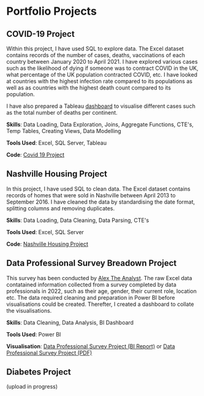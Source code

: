 # Portfolio Projects 

## COVID-19 Project
Within this project, I have used SQL to explore data. The Excel dataset contains records of the number of cases, deaths, vaccinations of each country between January 2020 to April 2021. I have explored various cases such as the likelihood of dying if someone was to contract COVID in the UK, what percentage of the UK population contracted COVID, etc. I have looked at countries with the highest infection rate compared to its populations as well as as countries with the highest death count compared to its population.

I have also prepared a Tableau [dashboard](https://public.tableau.com/app/profile/tasnia.begum/viz/COVIDProjectDashboard_17601155696200/Dashboard1) to visualise different cases such as the total number of deaths per continent. 

**Skills**: Data Loading, Data Exploration, Joins, Aggregate Functions, CTE's, Temp Tables, Creating Views, Data Modelling

**Tools Used**: Excel, SQL Server, Tableau 

**Code**: [Covid 19 Project](https://github.com/tasniabegum/PortfolioProjects/blob/main/COVID%20Project) 



## Nashville Housing Project 
In this project, I have used SQL to clean data. The Excel dataset contains records of homes that were sold in Nashville between April 2013 to September 2016. I have cleaned the data by standardising the date format, splitting columns and removing duplicates. 

**Skills**: Data Loading, Data Cleaning, Data Parsing, CTE's

**Tools Used**: Excel, SQL Server

**Code**: [Nashville Housing Project](https://github.com/tasniabegum/PortfolioProjects/blob/main/Nashville%20Housing%20Project.sql)


## Data Professional Survey Breadown Project 
This survey has been conducted by [Alex The Analyst](https://github.com/AlexTheAnalyst). The raw Excel data contatained information collected from a survey completed by data professionals in 2022, such as their age, gender, their current role, location etc. The data required cleaning and preparation in Power BI before visualisations could be created. Therefter, I created a dashboard to collate the visualisations. 

**Skills**: Data Cleaning, Data Analysis, BI Dashboard

**Tools Used**: Power BI

**Visualisation**: [Data Professional Survey Project (BI Report)](https://github.com/tasniabegum/PortfolioProjects/blob/main/Data%20Professional%20Survery%20Project.pbix) 
or
[Data Professional Survey Project (PDF)](https://github.com/tasniabegum/PortfolioProjects/blob/main/Data%20Professional%20Survery%20Project.pdf)


## Diabetes Project 

(upload in progress)



